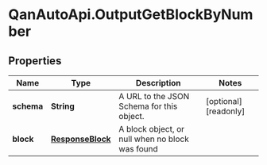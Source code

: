 # QanAutoApi.OutputGetBlockByNumber

## Properties

Name | Type | Description | Notes
------------ | ------------- | ------------- | -------------
**schema** | **String** | A URL to the JSON Schema for this object. | [optional] [readonly] 
**block** | [**ResponseBlock**](ResponseBlock.md) | A block object, or null when no block was found | 


